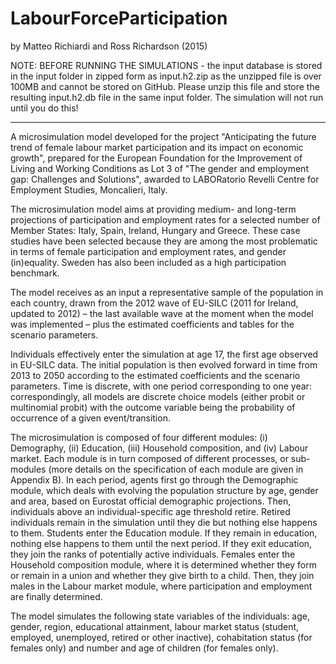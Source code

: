 # LabourForceParticipation

by Matteo Richiardi and Ross Richardson (2015)

NOTE: BEFORE RUNNING THE SIMULATIONS - the input database is stored in the input folder in zipped form as input.h2.zip as the unzipped file is over 100MB and cannot be stored on GitHub.  Please unzip this file and store the resulting input.h2.db file in the same input folder.  The simulation will not run until you do this!

-------------------------------------------------------------------------------

A microsimulation model developed for the project "Anticipating the future trend of female labour market participation and its impact on economic growth", prepared for the European Foundation for the Improvement of Living and Working Conditions as Lot 3 of "The gender and employment gap: Challenges and Solutions", awarded to LABORatorio Revelli Centre for Employment Studies, Moncalieri, Italy.

The microsimulation model aims at providing medium- and long-term projections of participation and employment rates for a selected number of Member States: Italy, Spain, Ireland, Hungary and Greece. These case studies have been selected because they are among the most problematic in terms of female participation and employment rates, and gender (in)equality. Sweden has also been included as a high participation benchmark.

The model receives as an input a representative sample of the population in each country, drawn from the 2012 wave of EU-SILC (2011 for Ireland, updated to 2012) – the last available wave at the moment when the model was implemented – plus the estimated coefficients and tables for the scenario parameters.

Individuals effectively enter the simulation at age 17, the first age observed in EU-SILC data. The initial population is then evolved forward in time from 2013 to 2050 according to the estimated coefficients and the scenario parameters. Time is discrete, with one period corresponding to one year: correspondingly, all models are discrete choice models (either probit or multinomial probit) with the outcome variable being the probability of occurrence of a given event/transition.

The microsimulation is composed of four different modules: (i) Demography, (ii) Education, (iii) Household composition, and (iv) Labour market. Each module is in turn composed of different processes, or sub-modules (more details on the specification of each module are given in Appendix B). In each period, agents first go through the Demographic module, which deals with evolving the population structure by age, gender and area, based on Eurostat official demographic projections. Then, individuals above an individual-specific age threshold retire. Retired individuals remain in the simulation until they die but nothing else happens to them. Students enter the Education module. If they remain in education, nothing else happens to them until the next period. If they exit education, they join the ranks of potentially active individuals. Females enter the Household composition module, where it is determined whether they form or remain in a union and whether they give birth to a child. Then, they join males in the Labour market module, where participation and employment are finally determined. 

The model simulates the following state variables of the individuals: age, gender, region, educational attainment, labour market status (student, employed, unemployed, retired or other inactive), cohabitation status (for females only) and number and age of children (for females only). 
